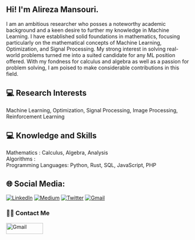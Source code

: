 ## Hi! I'm Alireza Mansouri.
I am an ambitious researcher who posses a noteworthy academic background and a keen desire to further my knowledge in Machine Learning. I have established solid foundations in mathematics, focusing particularly on the mathematical concepts of Machine Learning, Optimization, and Signal Processing. My strong interest in solving real-world problems turned me into a suited candidate for any ML position offered. With my fondness for calculus and algebra as well as a passion for problem solving, I am poised to make considerable contributions in this field.

## 💻 Research Interests
Machine Learning, Optimization, Signal Processing, Image Processing, Reinforcement Learning

## 💻 Knowledge and Skills
Mathematics : Calculus, Algebra, Analysis <br>
Algorithms : <br>
Programming Languages: Python, Rust, SQL, JavaScript, PHP

## 🌐 Social Media:
[![LinkedIn](https://img.shields.io/badge/LinkedIn-%230077B5.svg?logo=linkedin&logoColor=white)](https://www.linkedin.com/in/alirezamansouri/) 
[![Medium](https://img.shields.io/badge/Medium-12100E?logo=medium&logoColor=white)](https://medium.com/@alirezadamash)
[![Twitter](https://img.shields.io/badge/Twitter-1DA1F2?logo=twitte&logoColor=white)](https://twitter.com/alirezamns1991)
[![Gmail](https://img.shields.io/badge/Gmail-D14836?logo=gmail&logoColor=white)](mailto:alirezadamash@gmail.com)

### 🤝🏻 Contact Me
<p align="left">
<a href="mailto:alirezadamash@gmail.com"><img alt="Gmail" src="https://raw.githubusercontent.com/Thomas-George-T/Thomas-George-T/master/assets/google-gmail.svg" title="Email" width="100" height="30" /></a>
</p>
